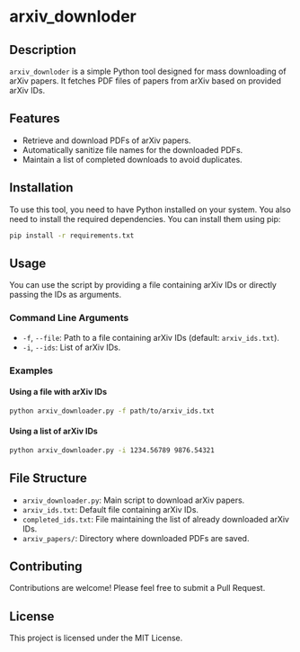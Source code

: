 # arxiv_downloder

## Description
`arxiv_downloder` is a simple Python tool designed for mass downloading of arXiv papers. It fetches PDF files of papers from arXiv based on provided arXiv IDs.

## Features
- Retrieve and download PDFs of arXiv papers.
- Automatically sanitize file names for the downloaded PDFs.
- Maintain a list of completed downloads to avoid duplicates.

## Installation
To use this tool, you need to have Python installed on your system. You also need to install the required dependencies. You can install them using pip:

```bash
pip install -r requirements.txt
```

## Usage
You can use the script by providing a file containing arXiv IDs or directly passing the IDs as arguments.

### Command Line Arguments
- `-f`, `--file`: Path to a file containing arXiv IDs (default: `arxiv_ids.txt`).
- `-i`, `--ids`: List of arXiv IDs.

### Examples

#### Using a file with arXiv IDs
```bash
python arxiv_downloader.py -f path/to/arxiv_ids.txt
```

#### Using a list of arXiv IDs
```bash
python arxiv_downloader.py -i 1234.56789 9876.54321
```

## File Structure
- `arxiv_downloader.py`: Main script to download arXiv papers.
- `arxiv_ids.txt`: Default file containing arXiv IDs.
- `completed_ids.txt`: File maintaining the list of already downloaded arXiv IDs.
- `arxiv_papers/`: Directory where downloaded PDFs are saved.

## Contributing
Contributions are welcome! Please feel free to submit a Pull Request.

## License
This project is licensed under the MIT License.
